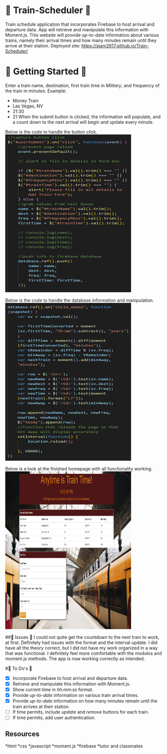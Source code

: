 # :train: Train-Scheduler :train:

Train schedule application that incorporates Firebase to host arrival and departure data. App will retrieve and manipulate this information with Moment.js. This website will provide up-to-date information about various trains, namely their arrival times and how many minutes remain until they arrive at their station.
Deployed site: https://ajam2617.github.io/Train-Scheduler/

# :nut_and_bolt:  Getting Started :nut_and_bolt:

Enter a train name, destination, first train time in *Military*, and frequency of the train in minutes. Example:
* Money Train
* Las Vegas, NV
* 21:30
* 21
When the submit button is clicked, the information will populate, and a count down to the next arrival will begin and update every minute. 

Below is the code to handle the button click.
<img src = "/assets/images/button-click.JPG" alt text = "Button Click Code" width = "400px" height = "500px">

Below is the code to handle the database information and manipulation. 
<img src = "/assets/images/firebase_database.JPG" alt text = "Handleing Database Info" width = "400px" height = "500px">

Below is a look at the finished homepage with all functionality working. 
<img src = "/assets/images/homepage.JPG" alt text = "Homepage" width = "400px" height = "500px">

##:triumph: Issues :triumph:
I could not quite get the countdown to the next train to work, at first. Definitely had issues with the format and the interval update. I did have all the theory correct, but I did not have my work organized in a way that was functional. I definitely feel more comfortable with the modulos and moment.js methods. The app is now working correctly as intended.

#:pushpin: To Do's :pushpin:
- [x] Incorporate Firebase to host arrival and departure data.
- [x] Retrieve and manipulate this information with Moment.js.
- [x] Show current time in _hh:mm:ss_ format.
- [x] Provide _up-to-date_ information on various train arrival times.
- [x] Provide _up-to-date_ information on how many minutes remain until the train arrives at their station.
- [ ] If time permits, include _update_ and _remove_ buttons for each train.
-[ ] If time permits, add user authentication. 

## Resources ##
*html
*css
*javascript
*moment.js
*firebase
*tutor and classmates

